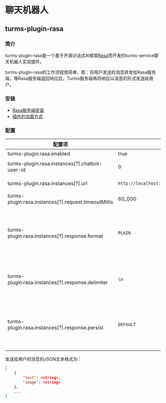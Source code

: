 # 聊天机器人

## turms-plugin-rasa

### 简介

turms-plugin-rasa是一个基于开源对话式AI框架[Rasa](https://rasa.com)而开发的turms-service聊天机器人实现插件。

turms-plugin-rasa的工作流程很简单，即：将用户发送的消息转发给Rasa服务端，等Rasa服务端返回响应后，Turms服务端再将响应以消息的形式发送给用户。

### 安装

- [Rasa服务端安装](https://rasa.com/docs/rasa/installation/installing-rasa-open-source)
- [插件的加载方式](https://turms-im.github.io/docs/zh-CN/server/development/plugin#插件加载方式)

### 配置

| 配置项                                               | 默认值                                        | 说明                                                         |
| ---------------------------------------------------- | --------------------------------------------- | ------------------------------------------------------------ |
| turms-plugin.rasa.enabled                            | true                                          | 是否启动插件                                                 |
| turms-plugin.rasa.instances[?].chatbot-user-id       | 0                                             | 当用户发送消息给该用户ID时，将消息转发给Rasa服务端           |
| turms-plugin.rasa.instances[?].url                   | `http://localhost:5005/webhooks/rest/webhook` | 用于接收用户消息的Rasa服务端地址                             |
| turms-plugin.rasa.instances[?].request.timeoutMillis | 60_000                                        | 请求超时时长（毫秒）                                         |
| turms-plugin.rasa.instances[?].response.format       | `PLAIN`                                       | 为`PLAIN`时，Rasa服务端响应中的`text`文本字段将会被直接作为消息，发送给用户；<br />为`JSON`时，Rasa服务端响应会先被序列化成JSON格式文本，再作为消息，发送给用户。JSON具体格式见下文。 |
| turms-plugin.rasa.instances[?].response.delimiter    | `\n`                                          | 当上述`format`为`PLAIN`，且用户发送给Rasa服务端一条消息，而Rasa服务端返回多个响应时，使用该字符串作为响应`text`文本字段之间的分隔符 |
| turms-plugin.rasa.instances[?].response.persist      | `DEFAULT`                                     | 是否存储基于Rasa服务端响应生成的消息。<br />为`TRUE`时，表示存储；<br />为`FALSE`时，表示不存储；<br />为`DEFAULT`时，表示基于属性`turms.service.message.persist-message`判断； |

发送给用户的消息的JSON文本格式为：

```json
[
    {
        "text": <string>,
        "image": <string>
    },
    ...
]
```